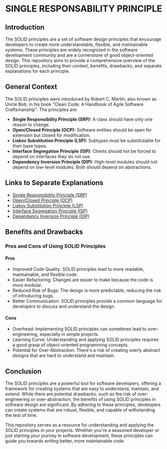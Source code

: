 <h1 align="center"> SINGLE RESPONSABILITY PRINCIPLE </h1>

<h2>Introduction</h2>
<p>The SOLID principles are a set of software design principles that encourage developers to create more understandable, flexible, and maintainable systems. These principles are widely recognized in the software development community and are a cornerstone of good object-oriented design. This repository aims to provide a comprehensive overview of the SOLID principles, including their context, benefits, drawbacks, and separate explanations for each principle.</p>

<h2>General Context</h2>
<p>The SOLID principles were introduced by Robert C. Martin, also known as Uncle Bob, in his book "Clean Code: A Handbook of Agile Software Craftsmanship". The principles are:

<ul>
  <li><b>Single Responsibility Principle (SRP):</b> A class should have only one reason to change.</li>
  <li><b>Open/Closed Principle (OCP):</b> Software entities should be open for extension but closed for modification.</li>
  <li><b>Liskov Substitution Principle (LSP):</b> Subtypes must be substitutable for their base types.</li>
  <li><b>Interface Segregation Principle (ISP):</b> Clients should not be forced to depend on interfaces they do not use.</li>
  <li><b>Dependency Inversion Principle (DIP):</b> High-level modules should not depend on low-level modules. Both should depend on abstractions.</li>
</ul>

<h2>Links to Separate Explanations</h2>
<ul>
  <li><a href="./S—Single Responsiblity Principle/README.md">Single Responsibility Principle (SRP)</a></li>
    <li><a href="./O—Open-Closed Principle/README.md">Open/Closed Principle (OCP)</a></li>
    <li><a href="./L—Liskov Substitution Principle/README.md">Liskov Substitution Principle (LSP)</a></li>
    <li><a href="./I—Interface Segregation Principle/README.md">Interface Segregation Principle (ISP)</a></li>
    <li><a href="./D—Dependency Inversion Principle/README.md">Dependency Inversion Principle (DIP)</a></li>
</ul>

<h2>Benefits and Drawbacks</h2>
<h3>Pros and Cons of Using SOLID Principles</h3>
<h4>Pros</h4>
<ul>
  <li>Improved Code Quality: SOLID principles lead to more readable, maintainable, and flexible code.</li>
  <li>Easier Refactoring: Changes are easier to make because the code is more modular.</li>
  <li>Reduced Risk of Bugs: The design is more predictable, reducing the risk of introducing bugs.</li>
  <li>Better Communication: SOLID principles provide a common language for developers to discuss and understand the design.</li>
</ul>

<h4>Cons</h4>
<ul>
  <li>Overhead: Implementing SOLID principles can sometimes lead to over-engineering, especially in simple projects.</li>
  <li>Learning Curve: Understanding and applying SOLID principles requires a good grasp of object-oriented programming concepts.</li>
  <li>Potential for Over-Abstraction: There's a risk of creating overly abstract designs that are hard to understand and maintain.</li>
</ul>

<h2>Conclusion</h2>
<p>The SOLID principles are a powerful tool for software developers, offering a framework for creating systems that are easy to understand, maintain, and extend. While there are potential drawbacks, such as the risk of over-engineering or over-abstraction, the benefits of using SOLID principles in software design are significant. By adhering to these principles, developers can create systems that are robust, flexible, and capable of withstanding the test of time.</p>

<p>This repository serves as a resource for understanding and applying the SOLID principles in your projects. Whether you're a seasoned developer or just starting your journey in software development, these principles can guide you towards writing better, more maintainable code.</p>
